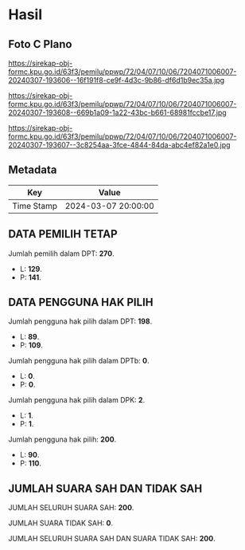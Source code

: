 # Hasil

## Foto C Plano

https://sirekap-obj-formc.kpu.go.id/63f3/pemilu/ppwp/72/04/07/10/06/7204071006007-20240307-193606--16f191f8-ce9f-4d3c-9b86-df6d1b9ec35a.jpg

https://sirekap-obj-formc.kpu.go.id/63f3/pemilu/ppwp/72/04/07/10/06/7204071006007-20240307-193608--669b1a09-1a22-43bc-b661-68981fccbe17.jpg

https://sirekap-obj-formc.kpu.go.id/63f3/pemilu/ppwp/72/04/07/10/06/7204071006007-20240307-193607--3c8254aa-3fce-4844-84da-abc4ef82a1e0.jpg


## Metadata

| Key        | Value               |
| ---------- | ------------------- |
| Time Stamp | 2024-03-07 20:00:00 |


## DATA PEMILIH TETAP

Jumlah pemilih dalam DPT: **270**.
 * L: **129**.
 * P: **141**.

## DATA PENGGUNA HAK PILIH

Jumlah pengguna hak pilih dalam DPT: **198**.
 * L: **89**.
 * P: **109**.

Jumlah pengguna hak pilih dalam DPTb: **0**.
 * L: **0**.
 * P: **0**.

Jumlah pengguna hak pilih dalam DPK: **2**.
 * L: **1**.
 * P: **1**.

Jumlah pengguna hak pilih: **200**.
 * L: **90**.
 * P: **110**.

## JUMLAH SUARA SAH DAN TIDAK SAH

JUMLAH SELURUH SUARA SAH: **200**.

JUMLAH SUARA TIDAK SAH: **0**.

JUMLAH SELURUH SUARA SAH DAN SUARA TIDAK SAH: **200**.



